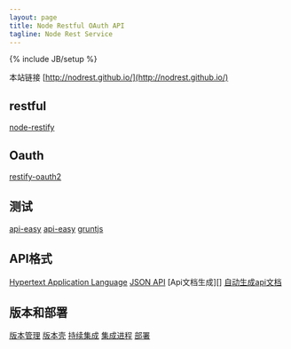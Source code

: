 ```yaml
---
layout: page
title: Node Restful OAuth API
tagline: Node Rest Service
---
```

{% include JB/setup %}

本站链接 [http://nodrest.github.io/](http://nodrest.github.io/)

## restful

[node-restify][]

    
## Oauth

[restify-oauth2][]

## 测试

[api-easy][] [api-easy][] [gruntjs][]

## API格式

[Hypertext Application Language][hal]
[JSON API][json-api]
[Api文档生成][]
[自动生成api文档][grunt-apidoc]

## 版本和部署

[版本管理][GitLab]
[版本壳][gitlab-shell]
[持续集成][Gitlab-ci]
[集成进程][Gitlab-ci-runner]
[部署][node-gitlab-deploy]




[restify-oauth2]: https://github.com/nodrest/restify-oauth2
[node-restify]: https://github.com/nodrest/node-restify
[vows]: https://github.com/nodrest/vows
[api-easy]: https://github.com/nodrest/api-easy
[gruntjs]: http://gruntjs.com/
[mean.io]: http://www.mean.io/
[HAL]: https://github.com/nodrest/hal_specification
[json-api]: https://github.com/nodrest/json-api
[jsend]: http://labs.omniti.com/labs/jsend
[oData]:http://www.odata.org/documentation/odata-version-2-0/json-format/
[Standard JSON Response for Rails and jQuery]:http://paydrotalks.com/posts/45-standard-json-response-for-rails-and-jquery/
[json-schem]: http://json-schema.org/
[grunt-apidoc]: https://github.com/apidoc/grunt-apidoc
[node-gitlab-deploy]: https://github.com/jpillora/node-gitlab-deploy
[GitLab]: https://github.com/gitlabhq/gitlabhq
[gitlab-shell]: https://github.com/gitlabhq/gitlab-shell
[Gitlab-ci]: https://github.com/gitlabhq/gitlab-ci
[Gitlab-ci-runner]: https://github.com/gitlabhq/gitlab-ci-runner
[apidoc]: http://nodrest.github.io/apidocjsdoc
